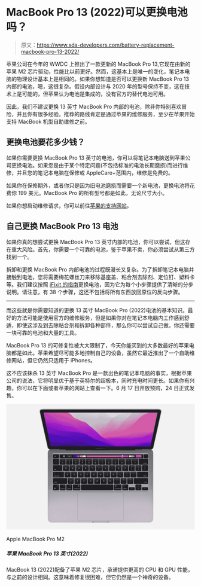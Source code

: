 # MacBook Pro 13 (2022)可以更换电池吗？

> 原文：<https://www.xda-developers.com/battery-replacement-macbook-pro-13-2022/>

苹果公司在今年的 WWDC 上推出了一款更新的 MacBook Pro 13,它现在由新的苹果 M2 芯片驱动，性能比以前更好。然而，这基本上是唯一的变化，笔记本电脑的物理设计基本上是相同的。如果你想知道是否可以更换新 MacBook Pro 13 内部的电池，嗯，这很复杂。假设内部设计与 2020 年的型号保持不变，这在技术上是可能的，但苹果认为电池是集成的，没有官方的替代电池可用。

因此，我们不建议更换 13 英寸 MacBook Pro 内部的电池，除非你特别喜欢冒险，并且你有很多经验。推荐的路线肯定是通过苹果的维修服务，至少在苹果开始支持 MacBook 机型自助维修之前。

## 更换电池要花多少钱？

如果你需要更换 MacBook Pro 13 英寸的电池，你可以将笔记本电脑送到苹果公司更换电池。如果您是由于某个特定问题(不包括标准的电池长期磨损)而进行维修，并且您的笔记本电脑在保修或 AppleCare+范围内，维修是免费的。

如果你在保修期外，或者你只是因为旧电池磨损而需要一个新电池，更换电池将花费你 199 美元。MacBook Pro 的所有型号都是如此，无论尺寸大小。

如果你想启动维修请求，你可以前往[苹果的支持网站](https://getsupport.apple.com)。

## 自己更换 MacBook Pro 13 电池

如果你真的想尝试更换 MacBook Pro 13 英寸内部的电池，你可以尝试，但这存在重大风险。首先，你需要一个可靠的电池，鉴于苹果不卖，你必须尝试从第三方找到一个。

拆卸和更换 MacBook Pro 内部电池的过程既漫长又复杂。为了拆卸笔记本电脑并接触到电池，您将需要梅花螺丝刀来移除基座盖、粘合剂去除剂、定位钉、塑料卡等。我们建议按照 [iFixit 的指南](https://www.ifixit.com/Guide/MacBook+Pro+13-Inch+Two+Thunderbolt+Ports+Late+2020+Battery+Replacement/143286)更换电池，因为它为每个小步骤提供了清晰的分步说明。请注意，有 38 个步骤，这还不包括将所有东西放回原位的反向步骤。

* * *

而这些就是你需要知道的更换 13 英寸 MacBook Pro (2022)电池的基本知识。最好的方法可能是使用官方的维修服务，但是如果你对在笔记本电脑内工作感到舒适，即使这涉及到去除粘合剂和拆卸各种部件，那么你可以尝试自己做。你还需要一块可靠的电池和大量的工具。

MacBook Pro 13 的可修复性被大大限制了，今天你能买到的大多数最好的苹果电脑都是如此。苹果希望尽可能多地控制自己的设备，虽然它最近推出了一个自助维修网站，但它仍然只适用于 iPhones。

这不应该抹杀 13 英寸 MacBook Pro 是一款出色的笔记本电脑的事实，根据苹果公司的说法，它将明显优于基于英特尔的超极本，同时充电时间更长。如果你有兴趣，你可以在下面或者苹果的网站上查看一下。6 月 17 日开放预购，24 日正式发售。

 <picture>![The Apple MacBook Pro M2 comes with a Touch Bar and is suitable for students working on audio and video editing.](img/9e5995446e68dcc2f358d0a922f47084.png)</picture> 

Apple MacBook Pro M2

##### 苹果 MacBook Pro 13 英寸(2022)

MacBook 13 (2022)配备了苹果 M2 芯片，承诺提供更高的 CPU 和 GPU 性能，与之前的设计相同。这意味着修复很困难，但它仍然是一个神奇的设备。